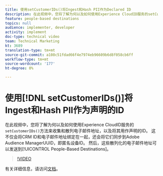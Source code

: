 ```yaml
---
title: 使用setCustomerIDs()将Ingest和Hash PII作为Declared ID
description: 在此视频中，您将了解为何以及如何使用Experience CloudID服务的setCustomerIDs()方法来收集和散列电子邮件地址，以及将其用作声明的ID。 这不仅会将CRM ID和电子邮件地址绑定在一起，还会将它们同步到Adobe Audience ManagerUUID，即匿名设备ID。 这些经过散列处理的电子邮件地址随后可以发送到基于人员的目标。
feature: people-based destinations
topics: null
audience: implementer, developer
activity: implement
doc-type: technical video
team: Technical Marketing
kt: 3689
translation-type: tm+mt
source-git-commit: a108c51fdad66f4e7974eb96609b6d8f058cb6ff
workflow-type: tm+mt
source-wordcount: '177'
ht-degree: 0%

---
```



# 使用[!DNL setCustomerIDs()]将Ingest和Hash PII作为声明的ID

在此视频中，您将了解为何以及如何使用Experience CloudID服务的`setCustomerIDs()`方法来收集和散列电子邮件地址，以及将其用作声明的ID。 这不仅会将CRM ID和电子邮件地址绑定在一起，还会将它们同步到Adobe Audience ManagerUUID，即匿名设备ID。 然后，这些散列化的电子邮件地址可以发送到[!UICONTROL People-Based Destinations]。

>[!VIDEO](https://video.tv.adobe.com/v/29136/?quality=12)

有关详细信息，请访问[文档](https://docs.adobe.com/content/help/en/id-service/using/reference/hashing-support.html)。
